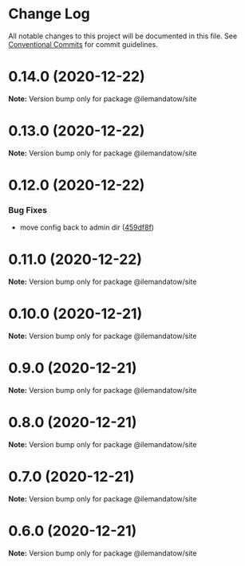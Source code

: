 # Change Log

All notable changes to this project will be documented in this file.
See [Conventional Commits](https://conventionalcommits.org) for commit guidelines.

# 0.14.0 (2020-12-22)

**Note:** Version bump only for package @ilemandatow/site





# 0.13.0 (2020-12-22)

**Note:** Version bump only for package @ilemandatow/site





# 0.12.0 (2020-12-22)


### Bug Fixes

* move config back to admin dir ([459df8f](https://github.com/MMMalik/ilemandatow/commit/459df8fc556cf8a7df2bf445c4268dd3e0cdd4c7))





# 0.11.0 (2020-12-22)

**Note:** Version bump only for package @ilemandatow/site





# 0.10.0 (2020-12-21)

**Note:** Version bump only for package @ilemandatow/site





# 0.9.0 (2020-12-21)

**Note:** Version bump only for package @ilemandatow/site





# 0.8.0 (2020-12-21)

**Note:** Version bump only for package @ilemandatow/site





# 0.7.0 (2020-12-21)

**Note:** Version bump only for package @ilemandatow/site





# 0.6.0 (2020-12-21)

**Note:** Version bump only for package @ilemandatow/site
